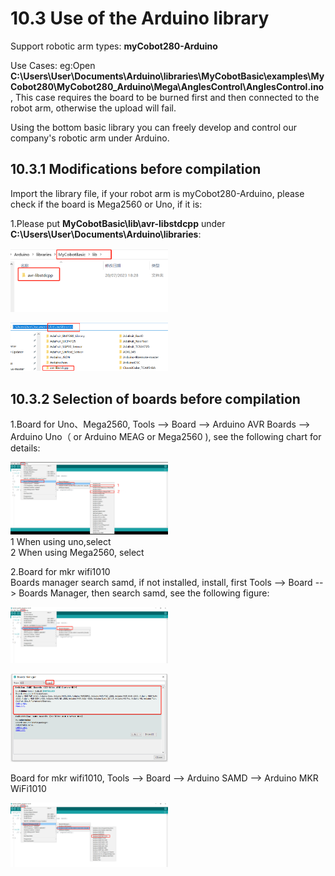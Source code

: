 # 10.3 Use of the Arduino library

Support robotic arm types: **myCobot280-Arduino**<br>

Use Cases: eg:Open **C:\Users\User\Documents\Arduino\libraries\MyCobotBasic\examples\MyCobot280\MyCobot280_Arduino\Mega\AnglesControl\AnglesControl.ino**, This case requires the board to be burned first and then connected to the robot arm, otherwise the upload will fail.<br>

Using the bottom basic library you can freely develop and control our company's robotic arm under Arduino.<br>

## 10.3.1 Modifications before compilation

Import the library file, if your robot arm is myCobot280-Arduino, please check if the board is Mega2560 or Uno, if it is:<br>

1.Please put **MyCobotBasic\lib\avr-libstdcpp** under **C:\Users\User\Documents\Arduino\libraries**:<br>

<img src="../resourse/10-ArduinoEnv/10.3/10-3-1-001.png" alt="10-3-1-001" width="50%"><br>

<img src="../resourse/10-ArduinoEnv/10.3/10-3-1-002.png" alt="10-3-1-002" width="50%"><br>

## 10.3.2 Selection of boards before compilation

1.Board for Uno、Mega2560, Tools --> Board --> Arduino AVR Boards --> Arduino Uno（ or Arduino MEAG or Mega2560 ), see the following chart for details:<br>

<img src="../resourse/10-ArduinoEnv/10.3/10-3-2-001.jpg" alt="10-3-2-001" width="50%"><br>
1 When using uno,select<br>
2 When using Mega2560, select<br>

2.Board for mkr wifi1010<br>
Boards manager search samd, if not installed, install, first Tools --> Board --> Boards Manager, then search samd, see the following figure:

<img src="../resourse/10-ArduinoEnv/10.3/10-3-2-002.png" alt="10-3-2-002" width="50%"><br>

<img src="../resourse/10-ArduinoEnv/10.3/10-3-2-003.png" alt="10-3-2-003" width="50%"><br>

Board for mkr wifi1010, Tools --> Board --> Arduino SAMD --> Arduino MKR WiFi1010

<img src="../resourse/10-ArduinoEnv/10.3/10-3-2-004.png" alt="10-3-2-004" width="50%"><br>
